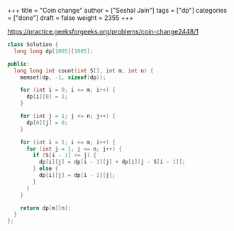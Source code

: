 +++
title = "Coin change"
author = ["Seshal Jain"]
tags = ["dp"]
categories = ["done"]
draft = false
weight = 2355
+++

<https://practice.geeksforgeeks.org/problems/coin-change2448/1>

```cpp
class Solution {
  long long dp[1005][1005];

public:
  long long int count(int S[], int m, int n) {
    memset(dp, -1, sizeof(dp));

    for (int i = 0; i <= m; i++) {
      dp[i][0] = 1;
    }

    for (int j = 1; j <= n; j++) {
      dp[0][j] = 0;
    }

    for (int i = 1; i <= m; i++) {
      for (int j = 1; j <= n; j++) {
        if (S[i - 1] <= j) {
          dp[i][j] = dp[i - 1][j] + dp[i][j - S[i - 1]];
        } else {
          dp[i][j] = dp[i - 1][j];
        }
      }
    }

    return dp[m][n];
  }
};
```
